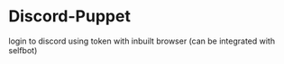 # Discord-Puppet
login to discord using token with inbuilt browser (can be integrated with selfbot)
